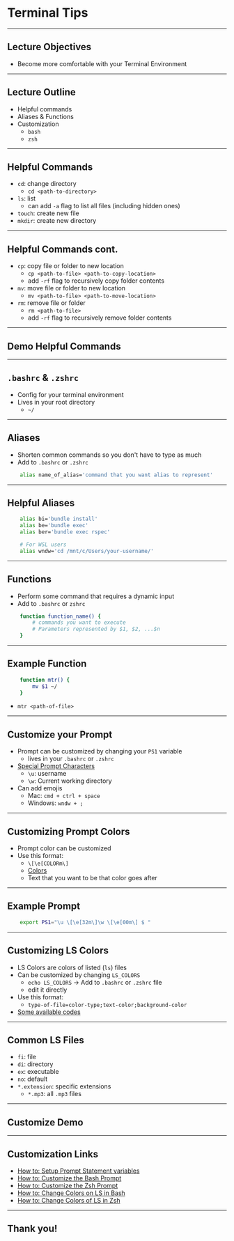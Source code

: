 # Terminal Tips

---

## Lecture Objectives

* Become more comfortable with your Terminal Environment

---

## Lecture Outline

* Helpful commands
* Aliases & Functions
* Customization
  - `bash`
  - `zsh`

---

## Helpful Commands

* `cd`: change directory
  - `cd <path-to-directory>`
* `ls`: list
  - can add `-a` flag to list all files (including hidden ones)
* `touch`: create new file
* `mkdir`: create new directory

---

## Helpful Commands cont.

* `cp`: copy file or folder to new location
  - `cp <path-to-file> <path-to-copy-location>`
  - add `-rf` flag to recursively copy folder contents
* `mv`: move file or folder to new location
  - `mv <path-to-file> <path-to-move-location>`
* `rm`: remove file or folder
  - `rm <path-to-file>`
  - add `-rf` flag to recursively remove folder contents

---

## Demo Helpful Commands

---

## `.bashrc` & `.zshrc`

* Config for your terminal environment
* Lives in your root directory
  - `~/`

---

## Aliases

* Shorten common commands so you don't have to type as much
* Add to `.bashrc` or `.zshrc`

```sh
    alias name_of_alias='command that you want alias to represent'
```

---

## Helpful Aliases

```sh
    alias bi='bundle install'
    alias be='bundle exec'
    alias ber='bundle exec rspec'

    # For WSL users
    alias wndw='cd /mnt/c/Users/your-username/'
```

---

## Functions

* Perform some command that requires a dynamic input
* Add to `.bashrc` or `zshrc`

```sh
    function function_name() { 
        # commands you want to execute
        # Parameters represented by $1, $2, ...$n
    }
```

---

## Example Function

```sh
    function mtr() {
        mv $1 ~/
    }
```

* `mtr <path-of-file>`

---

## Customize your Prompt

* Prompt can be customized by changing your `PS1` variable
  - lives in your `.bashrc` or `.zshrc`
* [Special Prompt Characters](https://ss64.com/bash/syntax-prompt.html)
  - `\u`: username
  - `\w`: Current working directory
* Can add emojis
  - Mac: `cmd + ctrl + space`
  - Windows: `wndw + ;`

---

## Customizing Prompt Colors

* Prompt color can be customized
* Use this format:
  - `\[\e[COLORm\]`
  - [Colors](https://ss64.com/bash/syntax-prompt.html)
  - Text that you want to be that color goes after

---

## Example Prompt

```sh
    export PS1="\u \[\e[32m\]\w \[\e[00m\] $ "
```

---

## Customizing LS Colors

* LS Colors are colors of listed (`ls`) files 
* Can be customized by changing `LS_COLORS`
  - `echo LS_COLORS` -> Add to `.bashrc` or `.zshrc` file
  - edit it directly
* Use this format:
  - `type-of-file=color-type;text-color;background-color`
* [Some available codes](https://linuxhint.com/ls_colors_bash/)

---

## Common LS Files

* `fi`: file
* `di`: directory
* `ex`: executable
* `no`: default
* `*.extension`: specific extensions
  - `*.mp3`: all `.mp3` files

---

## Customize Demo

---

## Customization Links
* [How to: Setup Prompt Statement variables](https://ss64.com/bash/syntax-prompt.html)
* [How to: Customize the Bash Prompt](https://www.howtogeek.com/307701/how-to-customize-and-colorize-your-bash-prompt/)
* [How to: Customize the Zsh Prompt](https://www.makeuseof.com/customize-zsh-prompt-macos-terminal/)
* [How to: Change Colors on LS in Bash](https://linuxhint.com/ls_colors_bash/)
* [How to: Change Colors of LS in Zsh](https://hdevstudy.tistory.com/52)

---

## Thank you!

